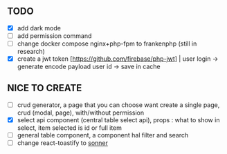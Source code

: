 ## TODO

-   [x] add dark mode
-   [ ] add permission command
-   [ ] change docker compose nginx+php-fpm to frankenphp (still in research)
-   [x] create a jwt token [https://github.com/firebase/php-jwt] | user login -> generate encode payload user id -> save in cache 

## NICE TO CREATE 
-   [ ] crud generator, a page that you can choose want create a single page, crud (modal, page), with/without permission 
-   [x] select api component (central table select api), props : what to show in select, item selected is id or full item
-   [ ] general table component, a component hal filter and search 
-   [ ] change react-toastify to [sonner](https://github.com/emilkowalski/sonner)